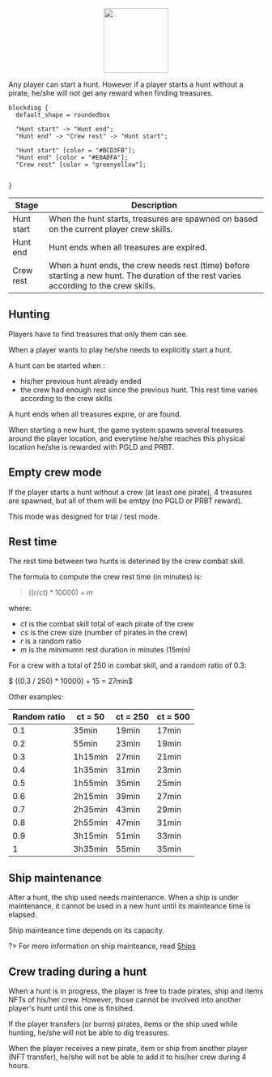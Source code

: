 

<p align="center">
  <img width="128" src="./img/rudder.png">
</p>

Any player can start a hunt. However if a player starts a hunt without a pirate, he/she will not get any reward when finding treasures.


```blockdiag
blockdiag {
  default_shape = roundedbox
  
  "Hunt start" -> "Hunt end";
  "Hunt end" -> "Crew rest" -> "Hunt start";

  "Hunt start" [color = "#BCD3FB"];
  "Hunt end" [color = "#E0ADFA"];
  "Crew rest" [color = "greenyellow"];

 
}
```

| Stage      	| Description                                                                                           	                              |
|-------------|---------------------------------------------------------------------------------------------------------------------------------------|
| Hunt start 	| When the hunt starts, treasures are spawned on based on the current player crew skills.                               |
| Hunt end  	| Hunt ends when all treasures are expired.                                                             	                              |
| Crew rest  	| When a hunt ends, the crew needs rest (time) before starting a new hunt. The duration of the rest varies according to the crew skills.|

## Hunting

Players have to find treasures that only them can see.

When a player wants to play he/she needs to explicitly start a hunt.

A hunt can be started when :
- his/her previous hunt already ended
- the crew had enough rest since the previous hunt. This rest time varies according to the crew skills

A hunt ends when all treasures expire, or are found.

When starting a new hunt, the game system spawns several treasures around the player location, and everytime he/she reaches this physical location he/she is rewarded with PGLD and PRBT.

## Empty crew mode

If the player starts a hunt without a crew (at least one pirate), 4 treasures are spawned, but all of them will be emtpy (no PGLD or PRBT reward).

This mode was designed for trial / test mode.

## Rest time

The rest time between two hunts is deterined by the crew combat skill.

The formula to compute the crew rest time (in minutes) is:

> $((r / ct ) * 10000) + m$

where:
- $ct$ is the combat skill total of each pirate of the crew
- $cs$ is the crew size (number of pirates in the crew)
- $r$ is a random ratio
- $m$ is the minimumn rest duration in minutes (15min)

For a crew with a total of 250 in combat skill, and a random ratio of 0.3:

$ ((0.3 / 250) * 10000) + 15 = 27min$

Other examples:

| Random ratio 	| ct = 50 	| ct = 250 	| ct = 500 	|
|--------------	|---------	|----------	|----------	|
| 0.1          	| 35min   	| 19min    	| 17min    	|
| 0.2          	| 55min   	| 23min    	| 19min    	|
| 0.3          	| 1h15min 	| 27min    	| 21min    	|
| 0.4          	| 1h35min 	| 31min    	| 23min    	|
| 0.5          	| 1h55min 	| 35min    	| 25min    	|
| 0.6          	| 2h15min 	| 39min    	| 27min    	|
| 0.7          	| 2h35min 	| 43min    	| 29min    	|
| 0.8          	| 2h55min 	| 47min    	| 31min    	|
| 0.9          	| 3h15min 	| 51min    	| 33min    	|
| 1            	| 3h35min 	| 55min    	| 35min    	|

## Ship maintenance

After a hunt, the ship used needs maintenance. When a ship is under maintenance, it cannot be used in a new hunt until its mainteance time is elapsed.

Ship mainteance time depends on its capacity.

?> For more information on ship mainteance, read [Ships](game_concept/ships.md)


## Crew trading during a hunt

When a hunt is in progress, the player is free to trade pirates, ship and items NFTs of his/her crew. However, those cannot be involved into another player's hunt until this one is finsihed.

If the player transfers (or burns) pirates, items or the ship used while hunting, he/she will not be able to dig treasures.

When the player receives a new pirate, item or ship from another player (NFT transfer), he/she will not be able to add it to his/her crew during 4 hours.
